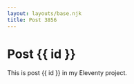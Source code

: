 ```yaml
---
layout: layouts/base.njk
title: Post 3856
---
```


# Post {{ id }}

This is post {{ id }} in my Eleventy project.
